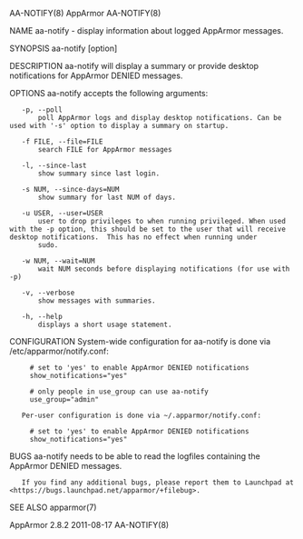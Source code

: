 AA-NOTIFY(8)                                                                                       AppArmor                                                                                      AA-NOTIFY(8)



NAME
       aa-notify - display information about logged AppArmor messages.

SYNOPSIS
       aa-notify [option]

DESCRIPTION
       aa-notify will display a summary or provide desktop notifications for AppArmor DENIED messages.

OPTIONS
       aa-notify accepts the following arguments:

       -p, --poll
           poll AppArmor logs and display desktop notifications. Can be used with '-s' option to display a summary on startup.

       -f FILE, --file=FILE
           search FILE for AppArmor messages

       -l, --since-last
           show summary since last login.

       -s NUM, --since-days=NUM
           show summary for last NUM of days.

       -u USER, --user=USER
           user to drop privileges to when running privileged. When used with the -p option, this should be set to the user that will receive desktop notifications.  This has no effect when running under
           sudo.

       -w NUM, --wait=NUM
           wait NUM seconds before displaying notifications (for use with -p)

       -v, --verbose
           show messages with summaries.

       -h, --help
           displays a short usage statement.

CONFIGURATION
       System-wide configuration for aa-notify is done via /etc/apparmor/notify.conf:

         # set to 'yes' to enable AppArmor DENIED notifications
         show_notifications="yes"

         # only people in use_group can use aa-notify
         use_group="admin"

       Per-user configuration is done via ~/.apparmor/notify.conf:

         # set to 'yes' to enable AppArmor DENIED notifications
         show_notifications="yes"

BUGS
       aa-notify needs to be able to read the logfiles containing the AppArmor DENIED messages.

       If you find any additional bugs, please report them to Launchpad at <https://bugs.launchpad.net/apparmor/+filebug>.

SEE ALSO
       apparmor(7)



AppArmor 2.8.2                                                                                    2011-08-17                                                                                     AA-NOTIFY(8)
